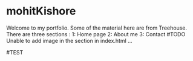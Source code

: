 # mohitKishore

Welcome to my portfolio.
Some of the material here are from Treehouse. 
There are three sections : 
	1: Home page
	2: About me
	3: Contact
#TODO
Unable to add image in the section in index.html ...

#TEST

